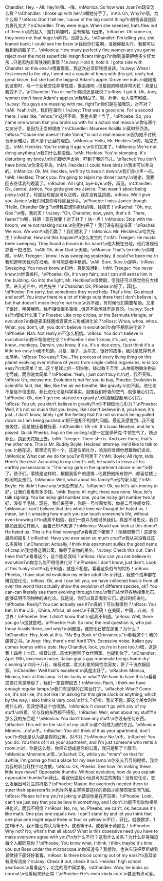 Chandler: Hey. - All: Hey!\n嗨。-嗨。\nMonica: So how was Joan?\n琼安怎么样？\nChandler: I broke up with her.\n跟她分手了。\nAll: Oh, Why?\n哦，为什么啊？\nRoss: Don't tell me, 'cause of the big nostril thing?\n别告诉我是因为鼻孔太大？\nChandler: They were huge. When she sneezed, bats flew out of them.\n真的超大！她打喷嚏时，会有蝙蝠飞出来。\nRachel: Oh come on, they were not that huge.\n拜托，没那么大。\nChandler: I'm telling you, she leaned back; I could see her brain.\n我给你们说啊，当她仰起头时，我都可以看到她的脑子了。\nMonica: How many perfectly fine women are you gonna reject over the most superficial insignificant things?\n你到底要拒绝多少好女孩…只是因为非常肤浅的事情？\nJoey: Hold it, hold it. I gotta side with Chandler on this one.\n慢着慢着，我这次必须帮钱德说话。\nJoey: When I first moved to the city, I went out a couple of times with this girl, really hot, great kisser, but she had the biggest Adam's apple. Drove me nuts.\n我刚搬到这里时，与一个女孩交往非常性感，很会接吻…但是她的喉结非常大粒！真是让我受不了。\nChandler: You or me?\n你说还是我说？\nRoss: I got it. Uh, Joey, women don't have Adam's apples.\n我明白了。呃，乔伊，女人没有喉结。\nJoey: You guys are messing with me, right?\n你们是在骗我玩，对不对？\nAll: Yeah.\n对，我们在骗你！\nJoey: That was a good one. For a second there, I was like, "whoa."\n这招不错。我差点要上当了。\nPhoebe: So, you name one woman that you broke up with for a actual real reason.\n你与哪个女友分手，是因为正当的理由？\nChandler: Maureen Rosilla.\n莫琳罗西洛。\nRoss:"'Cause she doesn't hate Yanni," is not a real reason.\n因为她不讨厌音乐家雅尼，这不是个正当的理由。\nMonica: Hello, Mr. Heckles.\n嗨，哈克先生。\nMr. Heckles: You're doing it again.\n你们又来了。\nMonica: We're not doing anything.\n我们什么都没做。\nMr. Heckles: You're stomping. It's disturbing my birds.\n你们脚步声太响，吓到了我的鸟儿。\nRachel: You don't have birds.\n你没有养鸟。\nMr. Heckles: I could have birds.\n我本可以养鸟的。\nMonica: Ok, Mr. Heckles, we'll try to keep it down.\n我们会小声一点。\nMr. Heckles: Thank you. I'm going to rejoin my dinner party.\n谢谢，我要回去继续我的晚宴了。\nRachel: All right, bye-bye.\n好，再见。\nChandler: Ok, Janice. Janice. You gotta give me Janice. That wasn't about being picky.\n对了，珍妮丝珍妮丝可以证明，我并没有乱挑剔。\nRoss: We'll give you Janice.\n我们同意你与珍妮丝分手。\nPhoebe: I miss Janice though. "Hello, Chandler Bing."\n但我蛮想珍妮丝的嗨，钱德宾！\nRachel: "Oh, my, God."\n喔，我的天！\nJoey: "Oh, Chandler, now, yeah, that's it. There, faster!"\n喔，钱德！现在就要！对了对了！快一点！\nMonica: Stop with the broom, we're not making noise.\n别用扫把了！我们没有制造噪音！\nRachel: We won. We won!\n我们赢了！我们胜利了！\nMonica: Mr. Heckles.\n哈克先生！\nRachel: How did this happen?\n怎么发生的？\nMr. Treeger: He musta been sweeping. They found a broom in his hand.\n他大概在扫地，他们发现他抓着一把扫把。\nAll: Oh, dear God.\n天哪。\nMonica: That's terrible.\n真糟糕。\nMr. Treeger: I know. I was sweeping yesterday. It could've been me.\n我知道昨天我也在扫地，本可能是我中枪的。\nAll: Sure. Sure.\n是啊。\nRoss: Sweeping. You never know.\n扫地，真是没想到。\nMr. Treeger: You never know.\n世事难料。\nPhoebe: Ok, it's very faint, but I can still sense him in the building. Go into the light, Mr. Heckles!\n很微弱，但我还可以感觉他在大楼里。进入光芒中，哈克先生！\nChandler: Ok, Phoebe.\n好了，菲比。\nPhoebe: I'm sorry, but sometimes they need help. That's fine. Go ahead and scoff. You know there're a lot of things outa there that I don't believe in, but that doesn't mean they're not true.\n对不起，有时候他们需要帮助。又来了很好，嘲笑我吧。我不相信很多事情…但这不表示就不是真的。\nJoey: Such as?\n譬如什么事？\nPhoebe: Like crop circles, or the Bermuda triangle, or evolution?\n像是麦田怪圈或百慕大三角或进化论？\nRoss: Whoa, whoa, whoa. What, you don't, uh, you don't believe in evolution?\n你不相信进化论？\nPhoebe: Nah. Not really.\n不怎么相信。\nRoss: You don't believe in evolution?\n你不相信进化论？\nPhoebe: I don't know, it's just, you know...monkeys, Darwin, you know, it's a, it's a nice story, I just think it's a little too easy.\n我不知道，只是…猴子，达尔文，很好的故事，我只是觉得有点太简单。\nRoss: Too easy? Too...The process of every living thing on this planet evolving over millions of years from single-celled organisms, is-is too easy?\n太简单？太…这个星球上的一切生物，经过数千万年…从单细胞微生物进化而成，而你说太简单？\nPhoebe: Yeah, I just don't buy it.\n对，我不买账。\nRoss: Uh, excuse me. Evolution is not for you to buy, Phoebe. Evolution is scientific fact, like, like, like the air we breathe, like gravity.\n对不起。进化论不是信不信由你，菲比进化论是科学事实，就像我们呼吸的空气…就像地心引力。\nPhoebe: Ok, don't get me started on gravity.\n别跟我提起地心引力。\nRoss: You uh, you don't believe in gravity?\n你不相信地心引力？\nPhoebe: Well, it's not so much that you know, like I don't believe in it, you know, it's just...I don't know, lately I get the feeling that I'm not so much being pulled down as I am being pushed.\n倒不是相不相信的问题。最近我感觉到…我不是被吸住，而是被压着被压着…\nChandler: Uh-oh. It's Isaac Newton, and he's pissed. Quick Pheebs, hop on the ceiling.\n那一定是伊萨克·牛顿生气了。快点菲比，跳到天花板上去。\nMr. Treeger: There she is. And over there, that's the other one. This is Mr. Buddy Boyle, Heckles' attorney. He'd like to talk to you.\n她在这，那里还有另一个。这是伯弟杜尔，哈克的律师他想跟你们谈谈。\nMonica: What can we do for you?\n有何贵干？\nMr. Boyle: All right, kids. Here's the deal. According to my client's will, he wants to leave all his earthly possessions to "The noisy girls in the apartment above mine."\n好了，孩子们。事情是这样的，根据我客户的遗嘱…他要把他所有财产…都留给楼上吵闹的女孩们。\nMonica: Well, what about his family?\n他的家人呢？\nMr. Boyle: He didn't have any.\n他没有家人。\nRachel: Ok, so let's talk money.\n好，让我们看看有多少钱。\nMr. Boyle: All right, there was none. Now, let's talk signing. You be noisy girl number one, you be noisy girl number two.\n好，没有半毛钱。现在，我们来签字，你是一号吵闹女孩，你是二号吵闹女孩。\nMonica: I can't believe that this whole time we thought he hated us. I mean, isn't it amazing how much you can touch someone's life, without even knowing it?\n我真不相信，我们一直以为他讨厌我们。真是不可思议，我们能如此感动其他人…而自己却不知道？\nMonica: Would you look at this dump? He hated us. This is his final revenge!\n看看这个猪窝？！他痛恨我们！这是他最终的报复！\nRachel: Have you ever seen so much crap?\n我从来没看过这么多废物！\nChandler: Actually, I think this apartment sullies the good name of crap.\n我觉得这间公寓，侮辱了废物的美名。\nJoey: Check this out. Can I have this?\n看看这个，这个能给我吗？\nRoss: How can you not believe in evolution?\n你怎么能不相信进化论？\nPhoebe: I don't know, just don't. Look at this funky shirt!\n我不知道，就是不相信。看看这条俗气的衬衫！\nRoss: Pheebs, I have studied evolution my entire adult life.\n菲比，我整个成年都在研究进化论。\nRoss: Ok, and I can tell you, we have collected fossils from all over the world that actually show the evolution of different species, ok? You can-can literally see them evolving through time.\n我们从世界各地搜集化石，能够证明不同物种的进化论。我是说，你可以真正看到它们…透过时间进化。\nPhoebe: Really? You can actually see it?\n真的？可以看得到？\nRoss: You bet. In the U.S. , China, Africa, all over.\n千真万确！在美国，中国，非洲，全世界！\nPhoebe: See, I didn't know that.\n这我不知道。\nRoss: Well, there you go.\n这就是吧。\nPhoebe: Huh. So now, the real question is, who put those fossils there, and why?\n问题是，谁把化石放在那里？为什么？\nChandler: Hey, look at this. "My Big Book of Grievances."\n看看这个！我的痛苦之书。\nJoey: Hey, there's me! April 17th. Excessive noise. Italian guy comes homes with a date. Hey Chandler, look, you're in here too.\n嘿，这是我！四月十七日，噪音过度…意大利佬带了女伴回家。也提到你了。\nChandler: April 18th, excessive noise. Italian guy's gay roommate brings home dry-cleaning.\n四月十八日，噪音过度…意大利佬的同性恋室友，带了干洗衣服回家。\nChandler: Well that's excellent.\n真是太好了。\nRachel: Monica, Monica, look at this lamp. Is this tacky or what? We have to have this.\n看看这盏灯真是够俗了，我们一定要带回去！\nMonica: Rach, I think we have enough regular lamps.\n我们有足够的正常台灯了。\nRachel: What? Come on, it's not like, it's not like I'm asking for this girlie clock or anything, which, by the way, I also think is very cool.\n什么？好啦，我又不是…要这个美女时钟或什么的，但我觉得这个也很酷。\nMonica: It doesn't go with any of my stuff.\n听着，它与我的东西都不搭配。\nRachel: Well, what about my stuff?\n那么我的东西呢？\nMonica: You don't have any stuff.\n你没有任何东西。\nRachel: This will be the start of my stuff.\n这个将成为我的东西。\nMonica: Mmmm....no!\n不。\nRachel: You still think of it as your apartment, don't you?\n你还是认为那是你的公寓，对不对？\nMonica: No.\n不。\nRachel: Yes you do. You think of it as your apartment, and I'm just someone who rents a room.\n对，你是这么想。你把它想成是你的公寓，我只是租了个房间。\nMonica: Mmmmm.\n嗯...\nRachel: Ok, while you "mmm" on that for awhile, I'm gonna go find a place for my new lamp.\n你支支吾吾的时候，我会为我的新台灯找个地方放。\nRoss: Ok, Pheebs. See how I'm making these little toys move? Opposable thumbs. Without evolution, how do you explain opposable thumbs?\n菲比。看我玩这些小玩具可对立的拇指！没有进化论，怎么发展出可对立的拇指？\nPhoebe: Maybe the overlords needed them to steer their spacecrafts.\n也许外星主宰需要这样的拇指才能够驾驶空间飞船。\nRoss: Please tell me you're joking.\n请说你是在开玩笑。\nPhoebe: Look, can't we just say that you believe in something, and I don't.\n能不能说你相信进化论，而我不相信？\nRoss: No, no, no, Pheebs, we can't, ok, because it's like math. One plus one equals two. I can't stand by and let you think that one plus one might equal three or four or yellow!\n不行，菲比。就像数学，1加1等于2。我不能让你认为等于3，或者等于4，或者等于黄颜色！\nPhoebe: Why not? No, what's that all about? What is this obsessive need you have to make everyone agree with you?\n为什么不行？这有什么关系？为什么非得强迫每个人都同意你？\nPhoebe: You know what, I think, I think maybe it's time you put Ross under the microscope.\n你知道吗？我想你，也许应该把罗斯放到显微镜下面好好看看。\nRoss: Is there blood coming out of my ears?\n我耳朵有没有流血？\nJoey: Check it out, check it out. Heckles' high school yearbook.\n看看这个，哈克的高中同学录。\nChandler: Wow, he looks so normal.\n他看起来好正常！\nPhoebe: He's even kinda cute.\n甚至有点可爱。
        